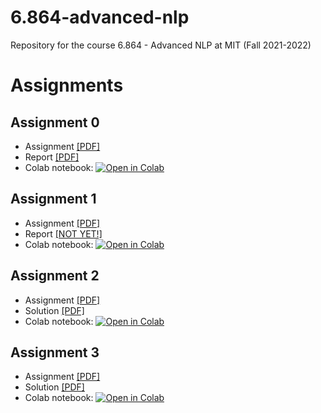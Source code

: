 # 6.864-advanced-nlp
Repository for the course 6.864 - Advanced NLP at MIT (Fall 2021-2022)

# Assignments

## Assignment 0
* Assignment [[PDF]](https://github.com/pipeton8/6.864-advanced-nlp/blob/main/Assignments/Assignment%200/Assignment%200.pdf)
* Report [[PDF]](https://github.com/pipeton8/6.864-advanced-nlp/blob/main/Assignments/Assignment%200/Assignment%200%20(Solution).pdf)
* Colab notebook: [![Open in Colab](https://colab.research.google.com/assets/colab-badge.svg)](https://colab.research.google.com/github/pipeton8/6.864-advanced-nlp/blob/main/Assignments/Assignment%200/hw0.ipynb)

## Assignment 1

* Assignment [[PDF]](https://github.com/pipeton8/6.864-advanced-nlp/blob/main/Assignments/Assignment%201/Assignment%201.pdf)
* Report [[NOT YET!]]()
* Colab notebook: [![Open in Colab](https://colab.research.google.com/assets/colab-badge.svg)](https://colab.research.google.com/github/pipeton8/6.864-advanced-nlp/blob/main/Assignments/Assignment%201/hw1.ipynb)

## Assignment 2

* Assignment [[PDF]](https://github.com/pipeton8/6.864-advanced-nlp/blob/main/Assignments/Assignment%202/Assignment%202.pdf)
* Solution [[PDF]](https://github.com/pipeton8/6.864-advanced-nlp/blob/main/Assignments/Assignment%202/Assignment%202%20(Solution).pdf)
* Colab notebook: [![Open in Colab](https://colab.research.google.com/assets/colab-badge.svg)](https://colab.research.google.com/github/pipeton8/6.864-advanced-nlp/blob/main/Assignments/Assignment%202/hw2.ipynb)

## Assignment 3

* Assignment [[PDF]](https://github.com/pipeton8/6.864-advanced-nlp/blob/main/Assignments/Assignment%203/Assignment%203.pdf)
* Solution [[PDF]](https://github.com/pipeton8/6.864-advanced-nlp/blob/main/Assignments/Assignment%203/Assignment%203%20(Solution).pdf)
* Colab notebook: [![Open in Colab](https://colab.research.google.com/assets/colab-badge.svg)](https://colab.research.google.com/github/pipeton8/6.864-advanced-nlp/blob/main/Assignments/Assignment%203/hw3.ipynb)
